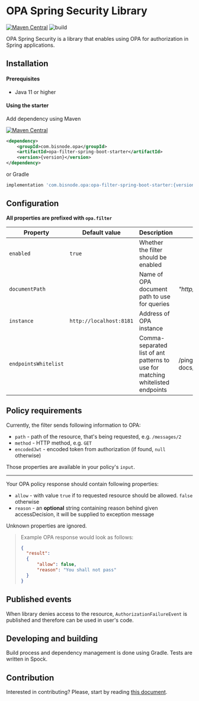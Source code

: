 # OPA Spring Security Library

[![Maven Central](https://maven-badges.herokuapp.com/maven-central/com.bisnode.opa/opa-filter-spring-boot-starter/badge.svg)](https://maven-badges.herokuapp.com/maven-central/com.bisnode.opa/opa-filter-spring-boot-starter) ![build](https://github.com/Bisnode/opa-spring-security/workflows/build/badge.svg)

OPA Spring Security is a library that enables using OPA for authorization in Spring applications.

## Installation

#### Prerequisites 

- Java 11 or higher

#### Using the starter

Add dependency using Maven

[![Maven Central](https://maven-badges.herokuapp.com/maven-central/com.bisnode.opa/opa-filter-spring-boot-starter/badge.svg)](https://maven-badges.herokuapp.com/maven-central/com.bisnode.opa/opa-filter-spring-boot-starter)

```xml
<dependency>
    <groupId>com.bisnode.opa</groupId>
    <artifactId>opa-filter-spring-boot-starter</artifactId>
    <version>{version}</version>
</dependency>
```

or Gradle

```groovy
implementation 'com.bisnode.opa:opa-filter-spring-boot-starter:{version}'
```

## Configuration

**All properties are prefixed with `opa.filter`**

| Property             | Default value           | Description                                                                    | Example                  |
|----------------------|-------------------------|--------------------------------------------------------------------------------|--------------------------|
| `enabled`            |          `true`         | Whether the filter should be enabled                                           |                          |
| `documentPath`       |                         | Name of OPA document path to use for queries                                   | _"http/request/authz"_   |
| `instance`           | `http://localhost:8181` | Address of OPA instance                                                        |                          |
| `endpointsWhitelist` |                         | Comma-separated list of ant patterns to use for matching whitelisted endpoints | /ping,/info,/api-docs/** |

## Policy requirements

Currently, the filter sends following information to OPA:

- `path` - path of the resource, that's being requested, e.g. `/messages/2` 
- `method` - HTTP method, e.g. `GET`
- `encodedJwt` - encoded token from authorization (if found, `null` otherwise)

Those properties are available in your policy's `input`.

---

Your OPA policy response should contain following properties:

- `allow` - with value `true` if to requested resource should be allowed. `false` otherwise 
- `reason` - an **optional** string containing reason behind given accessDecision, it will be supplied to exception message 

Unknown properties are ignored.

> Example OPA response would look as follows:
> ```json
> {
>   "result": 
>   {
>       "allow": false,
>       "reason": "You shall not pass"
>   }
> }
> ```

## Published events
When library denies access to the resource, `AuthorizationFailureEvent` is published and therefore can be used in user's code. 


## Developing and building
Build process and dependency management is done using Gradle.
Tests are written in Spock.

## Contribution

Interested in contributing? Please, start by reading [this document](https://github.com/Bisnode/opa-spring-security/blob/master/CONTRIBUTING.md).

